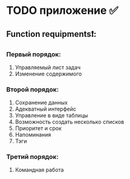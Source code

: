 # TODO приложение ✅
## Function requipments❗:
### Первый порядок:
1) Управляемый лист задач
2) Изменение содержимого
### Второй порядок:
1) Сохранение данных
2) Адекватный интерфейс
3) Управление в виде таблицы
4) Возможность создать несколько списков
5) Приоритет и срок
6) Напоминания
7) Тэги
### Третий порядок:
1) Командная работа